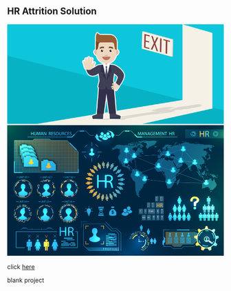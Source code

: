 ## HR Attrition Solution

![enter image description here](https://github.com/deviprasad-j/hr-employee-attrition-dj/blob/main/Attrtion.png?raw=true)
![enter image description here](https://github.com/deviprasad-j/hr-employee-attrition-dj/blob/main/hr-analytics-10.jpg?raw=true)

click [here](https://github.com/deviprasad-j/hr-employee-attrition-dj/blob/main/HR_Analytics.ipynb)

blank project
